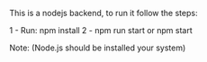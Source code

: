 This is a nodejs backend, to run it follow the steps:

1 - Run: npm install 
2 - npm run start or npm start 

Note: (Node.js should be installed your system)
